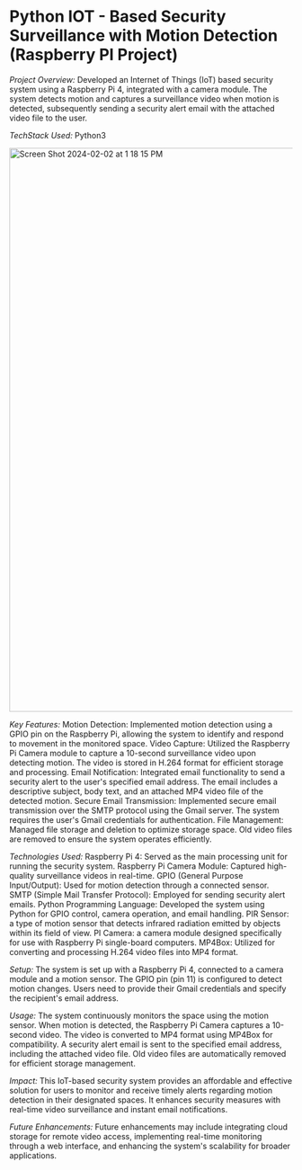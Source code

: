 # Python IOT - Based Security Surveillance with Motion Detection (Raspberry PI Project)

*Project Overview:*
Developed an Internet of Things (IoT) based security system using a Raspberry Pi 4, integrated with a camera module. 
The system detects motion and captures a surveillance video when motion is detected, subsequently sending a security 
alert email with the attached video file to the user.

*TechStack Used:*
Python3

<img width="1003" alt="Screen Shot 2024-02-02 at 1 18 15 PM" src="https://github.com/DevS0ni/Python-IOT-Based-Security-Surveillance-with-Motion-Detection/assets/88739819/ea6f412c-e5b0-44e7-9281-aa8bb897fc08">

*Key Features:*
Motion Detection: Implemented motion detection using a GPIO pin on the Raspberry Pi, allowing the system to identify and respond to movement in the monitored space.
Video Capture: Utilized the Raspberry Pi Camera module to capture a 10-second surveillance video upon detecting motion. The video is stored in H.264 format for efficient storage and processing.
Email Notification: Integrated email functionality to send a security alert to the user's specified email address. The email includes a descriptive subject, body text, and an attached MP4 video file of the detected motion.
Secure Email Transmission: Implemented secure email transmission over the SMTP protocol using the Gmail server. The system requires the user's Gmail credentials for authentication.
File Management: Managed file storage and deletion to optimize storage space. Old video files are removed to ensure the system operates efficiently.

*Technologies Used:*
Raspberry Pi 4: Served as the main processing unit for running the security system.
Raspberry Pi Camera Module: Captured high-quality surveillance videos in real-time.
GPIO (General Purpose Input/Output): Used for motion detection through a connected sensor.
SMTP (Simple Mail Transfer Protocol): Employed for sending security alert emails.
Python Programming Language: Developed the system using Python for GPIO control, camera operation, and email handling.
PIR Sensor: a type of motion sensor that detects infrared radiation emitted by objects within its field of view.
PI Camera: a camera module designed specifically for use with Raspberry Pi single-board computers.
MP4Box: Utilized for converting and processing H.264 video files into MP4 format.

*Setup:*
The system is set up with a Raspberry Pi 4, connected to a camera module and a motion sensor.
The GPIO pin (pin 11) is configured to detect motion changes.
Users need to provide their Gmail credentials and specify the recipient's email address.

*Usage:*
The system continuously monitors the space using the motion sensor.
When motion is detected, the Raspberry Pi Camera captures a 10-second video.
The video is converted to MP4 format using MP4Box for compatibility.
A security alert email is sent to the specified email address, including the attached video file.
Old video files are automatically removed for efficient storage management.

*Impact:*
This IoT-based security system provides an affordable and effective solution for users to monitor and receive timely alerts regarding motion detection in their designated spaces. It enhances security measures with real-time video surveillance and instant email notifications.

*Future Enhancements:*
Future enhancements may include integrating cloud storage for remote video access, implementing real-time monitoring through a web interface, and enhancing the system's scalability for broader applications.
